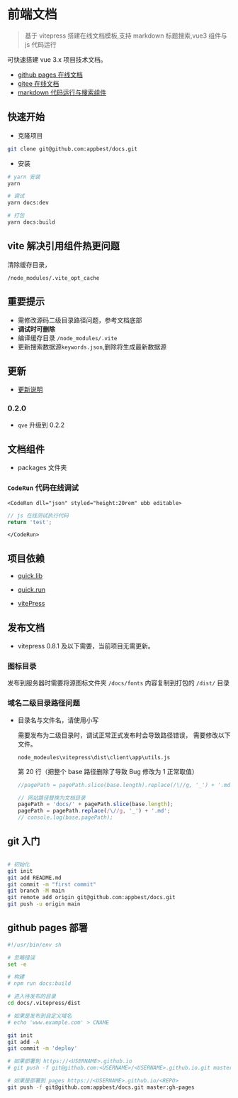 # 前端文档

> 基于 vitepress 搭建在线文档模板,支持 markdown 标题搜索,vue3 组件与 js 代码运行

可快速搭建 vue 3.x 项目技术文档。

- [github pages 在线文档](https://appbest.github.io/docs/)
- [gitee 在线文档](https://qve.gitee.io/docs/)
- [markdown 代码运行与搜索组件](https://www.npmjs.com/package/quick.run)

## 快速开始

- 克隆项目

```bash
git clone git@github.com:appbest/docs.git
```

- 安装

```bash
# yarn 安装
yarn

# 调试
yarn docs:dev

# 打包
yarn docs:build
```

## vite 解决引用组件热更问题

清除缓存目录，

`/node_modules/.vite_opt_cache`

## 重要提示

- 需修改源码二级目录路径问题，参考文档底部
- <strong>调试时可删除</strong>
- 编译缓存目录 `/node_modules/.vite`
- 更新搜索数据源`keywords.json`,删除将生成最新数据源

## 更新

- [更新说明](./CHANGELOG.md)

### 0.2.0

- `qve` 升级到 0.2.2

## 文档组件

- packages 文件夹

### `CodeRun` 代码在线调试

`<CodeRun dll="json" styled="height:20rem" ubb editable>`

```js
// js 在线测试执行代码
return 'test';
```

`</CodeRun>`

## 项目依赖

- [quick.lib](https://www.npmjs.com/package/quick.lib)
- [quick.run](https://www.npmjs.com/package/quick.run)

- [vitePress](https://github.com/vuejs/vitepress)

## 发布文档

- vitepress 0.8.1 及以下需要，当前项目无需更新。

### 图标目录

发布到服务器时需要将源图标文件夹 `/docs/fonts` 内容复制到打包的 `/dist/` 目录

### 域名二级目录路径问题

- 目录名与文件名，请使用小写

  需要发布为二级目录时，调试正常正式发布时会导致路径错误，
  需要修改以下文件。

  `node_modeules\vitepress\dist\client\app\utils.js`

  第 20 行（把整个 base 路径删除了导致 Bug 修改为 1 正常取值）

  ```js
  //pagePath = pagePath.slice(base.length).replace(/\//g, '_') + '.md';

  // 网站路径替换为文档目录
  pagePath = 'docs/' + pagePath.slice(base.length);
  pagePath = pagePath.replace(/\//g, '_') + '.md';
  // console.log(base,pagePath);
  ```

## git 入门

```sh

# 初始化
git init
git add README.md
git commit -m "first commit"
git branch -M main
git remote add origin git@github.com:appbest/docs.git
git push -u origin main

```

## github pages 部署

```sh
#!/usr/bin/env sh

# 忽略错误
set -e

# 构建
# npm run docs:build

# 进入待发布的目录
cd docs/.vitepress/dist

# 如果是发布到自定义域名
# echo 'www.example.com' > CNAME

git init
git add -A
git commit -m 'deploy'

# 如果部署到 https://<USERNAME>.github.io
# git push -f git@github.com:<USERNAME>/<USERNAME>.github.io.git master

# 如果是部署到 pages https://<USERNAME>.github.io/<REPO>
git push -f git@github.com:appbest/docs.git master:gh-pages

```
